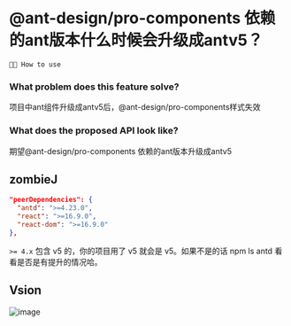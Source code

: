 # @ant-design/pro-components 依赖的ant版本什么时候会升级成antv5？

`🤷🏼 How to use`

### What problem does this feature solve?

项目中ant组件升级成antv5后，@ant-design/pro-components样式失效

### What does the proposed API look like?

期望@ant-design/pro-components 依赖的ant版本升级成antv5

<!-- generated by ant-design-issue-helper. DO NOT REMOVE -->

## zombieJ

```json
"peerDependencies": {
  "antd": ">=4.23.0",
  "react": ">=16.9.0",
  "react-dom": ">=16.9.0"
},
```

`>= 4.x` 包含 v5 的，你的项目用了 v5 就会是 v5。如果不是的话 npm ls antd 看看是否是有提升的情况哈。

## Vsion

![image](https://user-images.githubusercontent.com/11804448/212843582-c1838720-3881-452f-8629-9833c665be87.png)
